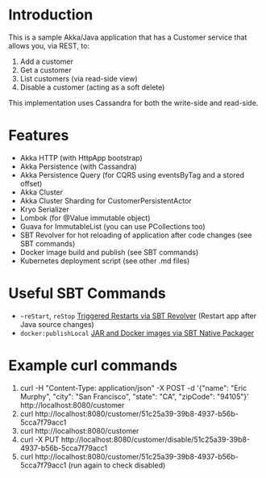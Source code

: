 # Introduction

This is a sample Akka/Java application that has a Customer service that allows you, via REST, to:

1. Add a customer
2. Get a customer
3. List customers (via read-side view)
4. Disable a customer (acting as a soft delete)

This implementation uses Cassandra for both the write-side and read-side.

# Features

* Akka HTTP (with HttpApp bootstrap)
* Akka Persistence (with Cassandra)
* Akka Persistence Query (for CQRS using eventsByTag and a stored offset)
* Akka Cluster
* Akka Cluster Sharding for CustomerPersistentActor
* Kryo Serializer
* Lombok (for @Value immutable object)
* Guava for ImmutableList (you can use PCollections too)
* SBT Revolver for hot reloading of application after code changes (see SBT commands)
* Docker image build and publish (see SBT commands)
* Kubernetes deployment script (see other .md files)

# Useful SBT Commands

* `~reStart`, `reStop` [Triggered Restarts via SBT Revolver](https://github.com/spray/sbt-revolver) (Restart app after Java source changes)
* `docker:publishLocal` [JAR and Docker images via SBT Native Packager](https://github.com/sbt/sbt-native-packager)

# Example curl commands

1. curl -H "Content-Type: application/json" -X POST -d '{"name": "Eric Murphy", "city": "San Francisco", "state": "CA", "zipCode": "94105"}' http://localhost:8080/customer
2. curl http://localhost:8080/customer/51c25a39-39b8-4937-b56b-5cca7f79acc1
3. curl http://localhost:8080/customer
4. curl -X PUT http://localhost:8080/customer/disable/51c25a39-39b8-4937-b56b-5cca7f79acc1
5. curl http://localhost:8080/customer/51c25a39-39b8-4937-b56b-5cca7f79acc1 (run again to check disabled)


